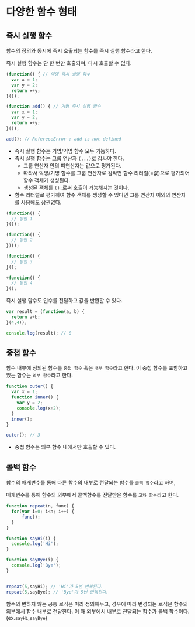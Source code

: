 # 다양한 함수 형태 

## 즉시 실행 함수
함수의 정의와 동시에 즉시 호출되는 함수를 즉시 실행 함수라고 한다.

즉시 실행 함수는 단 한 번만 호출되며, 다시 호출할 수 없다.

```js
(function() { // 익명 즉시 실행 함수
  var x = 1;
  var y = 2;
  return x+y;
}());

(function add() { // 기명 즉시 실행 함수
  var x = 1;
  var y = 2;
  return x+y;
}());

add(); // RefereceError : add is not defined
```

- 즉시 실행 함수는 기명/익명 함수 모두 가능하다.
- 즉시 실행 함수는 그룹 연산자 `(...)`로  감싸야 한다.
  - 그룹 연산자 안의 피연산자는 값으로 평가된다.
  - 따라서 익명/기명 함수를 그룹 연산자로 감싸면 함수 리터럴(=값)으로 평가되어 함수 객체가 생성된다.
  - 생성된 객체를 `();`로써 호출이 가능해지는 것이다.
- 함수 리터럴로 평가하여 함수 객체를 생성할 수 있다면 그룹 연산자 이외의 연산자를 사용해도 상관없다.
```js
(function() {
  // 방법 1
}());

(function() {
  // 방법 2
})();

!function() {
  // 방법 3
}();

+function() {
  // 방법 4
}();

```

즉시 실행 함수도 인수를 전달하고 값을 반환할 수 있다.
```js
var result = (function(a, b) {
  return a+b;
}(4,4));

console.log(result); // 8
```

## 중첩 함수
함수 내부에 정의된 함수를 `중첩 함수` 혹은 `내부 함수`라고 한다.
이 중첩 함수를 포함하고 있는 함수는 `외부 함수`라고 한다.

```js
function outer() {
  var x = 1;
  function inner() {
    var y = 2;
    console.log(x+2);
  }
  inner();
}

outer(); // 3
```

- 중첩 함수는 외부 함수 내에서만 호출할 수 있다.

## 콜백 함수
함수의 매개변수를 통해 다른 함수의 내부로 전달되는 함수를 `콜백 함수`라고 하며, 

매개변수를 통해 함수의 외부에서 콜백함수를 전달받은 함수를 `고차 함수`라고 한다.

```js
function repeat(n, func) {
  for(var i=0; i<n; i++) {
      func();
  }
}

function sayHi(i) {
  console.log('Hi');
}

function sayBye(i) {
  console.log('Bye');
}


repeat(5,sayHi); // 'Hi'가 5번 반복된다.
repeat(5,sayBye); // 'Bye'가 5번 반복된다.
```

함수의 변하지 않는 공통 로직은 미리 정의해두고, 경우에 따라 변경되는 로직은 함수의 외부에서 함수 내부로 전달한다.
이 때 외부에서 내부로 전달되는 함수가 콜백 함수이다. (ex.`sayHi`,`sayBye`)
